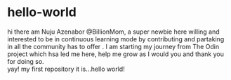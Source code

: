 # hello-world
hi there am Nuju Azenabor @BillionMom, a super newbie here willing and interested to be in continuous learning mode by contributing and partaking in all the community has to offer .
I am starting my journey from The Odin project which hsa led me here, help me grow as I would you and thank you for doing so.  
yay! my first repository it is...hello world!
